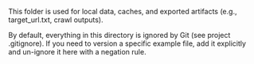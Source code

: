 This folder is used for local data, caches, and exported artifacts (e.g., target_url.txt, crawl outputs).

By default, everything in this directory is ignored by Git (see project .gitignore). If you need to version a specific example file, add it explicitly and un-ignore it here with a negation rule.
